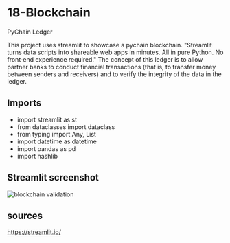 # 18-Blockchain
PyChain Ledger

This project uses streamlit to showcase a pychain blockchain. "Streamlit turns data scripts into shareable web apps in minutes. All in pure Python. No front‑end experience required."
The concept of this ledger is to allow partner banks to conduct financial transactions (that is, to transfer money between senders and receivers) and to verify the integrity of the data in the ledger.


## Imports
* import streamlit as st
* from dataclasses import dataclass
* from typing import Any, List
* import datetime as datetime
* import pandas as pd
* import hashlib


## Streamlit screenshot
![blockchain validation](../StreamlitScreenShot.jpg)


## sources
https://streamlit.io/
